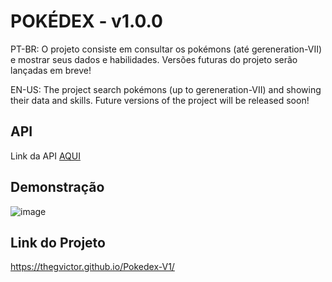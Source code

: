 
# POKÉDEX - v1.0.0

PT-BR: O projeto consiste em consultar os pokémons (até gereneration-VII) e mostrar seus dados e habilidades. Versões futuras do projeto serão lançadas em breve!

EN-US: The project search pokémons (up to gereneration-VII) and showing their data and skills. Future versions of the project will be released soon!


## API

Link da API [AQUI](https://pokeapi.co)


## Demonstração


![image](https://user-images.githubusercontent.com/86200641/236877047-e600d8d2-be43-4efc-9aba-4628f9218040.gif)




## Link do Projeto

https://thegvictor.github.io/Pokedex-V1/
